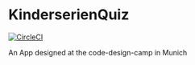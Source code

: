 # KinderserienQuiz

[![CircleCI](https://circleci.com/gh/flobaader/KinderserienQuiz.svg?style=svg)](https://circleci.com/gh/flobaader/KinderserienQuiz)



An App designed at the code-design-camp in Munich

